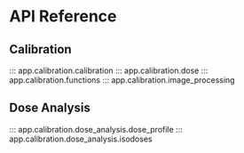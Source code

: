 # API Reference

## Calibration

::: app.calibration.calibration
::: app.calibration.dose
::: app.calibration.functions
::: app.calibration.image_processing

## Dose Analysis

::: app.calibration.dose_analysis.dose_profile
::: app.calibration.dose_analysis.isodoses
